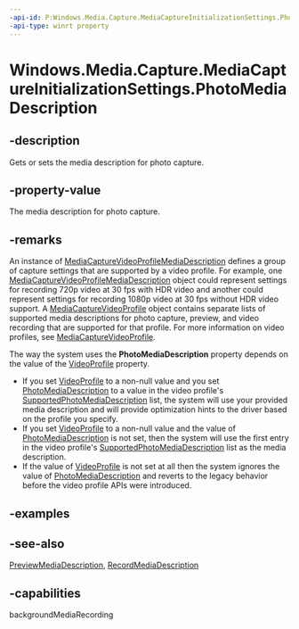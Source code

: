 ```yaml
---
-api-id: P:Windows.Media.Capture.MediaCaptureInitializationSettings.PhotoMediaDescription
-api-type: winrt property
---
```


<!-- Property syntax
public Windows.Media.Capture.MediaCaptureVideoProfileMediaDescription PhotoMediaDescription { get;  set; }
-->

# Windows.Media.Capture.MediaCaptureInitializationSettings.PhotoMediaDescription

## -description
Gets or sets the media description for photo capture.

## -property-value
The media description for photo capture.

## -remarks
An instance of [MediaCaptureVideoProfileMediaDescription](mediacapturevideoprofilemediadescription.md) defines a group of capture settings that are supported by a video profile. For example, one [MediaCaptureVideoProfileMediaDescription](mediacapturevideoprofilemediadescription.md) object could represent settings for recording 720p video at 30 fps with HDR video and another could represent settings for recording 1080p video at 30 fps without HDR video support. A [MediaCaptureVideoProfile](mediacapturevideoprofile.md) object contains separate lists of supported media descriptions for photo capture, preview, and video recording that are supported for that profile. For more information on video profiles, see [MediaCaptureVideoProfile](mediacapturevideoprofile.md).

The way the system uses the **PhotoMediaDescription** property depends on the value of the [VideoProfile](mediacaptureinitializationsettings_videoprofile.md) property.
+ If you set [VideoProfile](mediacaptureinitializationsettings_videoprofile.md) to a non-null value and you set [PhotoMediaDescription](mediacaptureinitializationsettings_photomediadescription.md) to a value in the video profile's [SupportedPhotoMediaDescription](mediacapturevideoprofile_supportedphotomediadescription.md) list, the system will use your provided media description and will provide optimization hints to the driver based on the profile you specify.
+ If you set [VideoProfile](mediacaptureinitializationsettings_videoprofile.md) to a non-null value and the value of [PhotoMediaDescription](mediacaptureinitializationsettings_photomediadescription.md) is not set, then the system will use the first entry in the video profile's [SupportedPhotoMediaDescription](mediacapturevideoprofile_supportedphotomediadescription.md) list as the media description.
+ If the value of [VideoProfile](mediacaptureinitializationsettings_videoprofile.md) is not set at all then the system ignores the value of [PhotoMediaDescription](mediacaptureinitializationsettings_photomediadescription.md) and reverts to the legacy behavior before the video profile APIs were introduced.


## -examples

## -see-also
[PreviewMediaDescription](mediacaptureinitializationsettings_previewmediadescription.md), [RecordMediaDescription](mediacaptureinitializationsettings_recordmediadescription.md)
## -capabilities
backgroundMediaRecording

